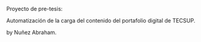 Proyecto de pre-tesis:

Automatización de la carga del contenido del portafolio digital de TECSUP.

by Nuñez Abraham.
